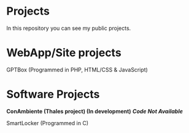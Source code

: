 # **Projects**
In this repository you can see my public projects.
# WebApp/Site projects
GPTBox (Programmed in PHP, HTML/CSS & JavaScript)

# Software Projects
**ConAmbiente (Thales project) (In development)** ***Code Not Available***


SmartLocker (Programmed in C)
